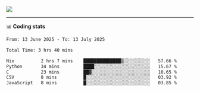 <picture>
  <source
  srcset="https://github-readme-stats.vercel.app/api?username=sant0s12&show_icons=true&theme=dark"
  media="(prefers-color-scheme: dark)"
  />
  <source
  srcset="https://github-readme-stats.vercel.app/api?username=sant0s12&show_icons=true"
  media="(prefers-color-scheme: light)"
  />
  <img src="https://github-readme-stats.vercel.app/api?username=sant0s12&show_icons=true" />
</picture>

---

📊 **Coding stats**

<!--START_SECTION:waka-->

```txt
From: 13 June 2025 - To: 13 July 2025

Total Time: 3 hrs 40 mins

Nix          2 hrs 7 mins    ██████████████▒░░░░░░░░░░   57.66 %
Python       34 mins         ████░░░░░░░░░░░░░░░░░░░░░   15.67 %
C            23 mins         ██▓░░░░░░░░░░░░░░░░░░░░░░   10.65 %
CSV          8 mins          █░░░░░░░░░░░░░░░░░░░░░░░░   03.92 %
JavaScript   8 mins          █░░░░░░░░░░░░░░░░░░░░░░░░   03.85 %
```

<!--END_SECTION:waka-->
